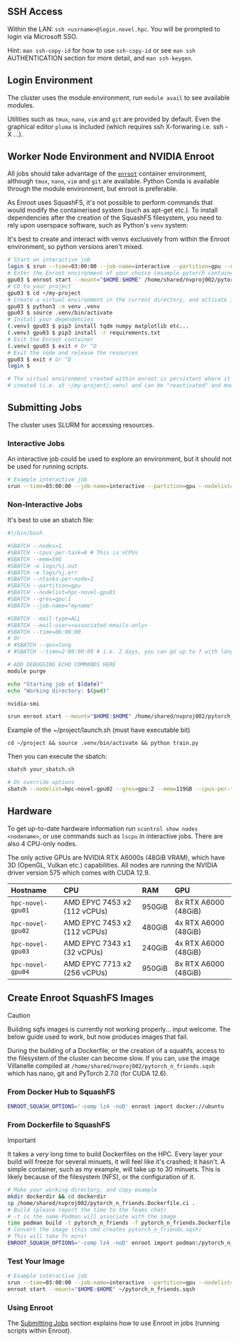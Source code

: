 ## SSH Access

Within the LAN: `ssh <usrname>@login.novel.hpc`. You will be prompted to login via Microsoft SSO.

Hint: `man ssh-copy-id` for how to use `ssh-copy-id` or see `man ssh` AUTHENTICATION section for more detail, and `man ssh-keygen`.

## Login Environment

The cluster uses the module environment, run `module avail` to see available modules.

Utilities such as `tmux`, `nano`, `vim` and `git` are provided by default. Even the graphical editor `pluma` is included (which requires ssh X-forwaring i.e. ssh -X ...).

## Worker Node Environment and NVIDIA Enroot

All jobs should take advantage of the [`enroot`](https://github.com/NVIDIA/enroot) container environment, although `tmux`, `nano`, `vim` and `git` are available.
Python Conda is available through the module environment, but enroot is preferable.

As Enroot uses SquashFS, it's not possible to perform commands that would modify the containerised system (such as apt-get etc.). To install dependencies after the creation of the SquashFS filesystem, you need to rely upon userspace software, such as Python's `venv` system:

It's best to create and interact with venvs exclusively from within the Enroot environment, so python versions aren't mixed.

```bash
# Start an interactive job
login $ srun --time=03:00:00 --job-name=interactive --partition=gpu --nodelist=hpc-novel-gpu03 --gres=gpu:nvidia_rtx_a6000:1 --mem=59G --cpus-per-task=8 --pty bash
# Enter the Enroot environment of your choice (example pytorch container here)
gpu03 $ enroot start --mount="$HOME:$HOME" /home/shared/nvproj002/pytorch_n_friends.sqsh
# CD to your project
gpu03 $ cd ~/my-project
# Create a virtual environment in the current directory, and activate it
gpu03 $ python3 -m venv .venv
gpu03 $ source .venv/bin/activate
# Install your dependencies
(.venv) gpu03 $ pip3 install tqdm numpy matplotlib etc...
(.venv) gpu03 $ pip3 install -r requirements.txt
# Exit the Enroot container
(.venv) gpu03 $ exit # Or ^D
# Exit the node and release the resources
gpu03 $ exit # Or ^D
login $

# The virtual environment created within enroot is persistent where it was
# created (i.e. at ~/my-project/.venv) and can be "reactivated" and modified at any time
```

## Submitting Jobs

The cluster uses SLURM for accessing resources.

### Interactive Jobs

An interactive job could be used to explore an environment, but it should not be used for running scripts.
```bash
# Example interactive job
srun --time=03:00:00 --job-name=interactive --partition=gpu --nodelist=hpc-novel-gpu03 --gres=gpu:nvidia_rtx_a6000:1 --mem=59G --cpus-per-task=8 --pty bash
```

### Non-Interactive Jobs

It's best to use an sbatch file:
```bash
#!/bin/bash

#SBATCH --nodes=1
#SBATCH --cpus-per-task=8 # This is vCPUs
#SBATCH --mem=59G
#SBATCH -o logs/%j.out
#SBATCH -e logs/%j.err
#SBATCH --ntasks-per-node=1
#SBATCH --partition=gpu
#SBATCH --nodelist=hpc-novel-gpu01
#SBATCH --gres=gpu:1
#SBATCH --job-name="myname"

#SBATCH --mail-type=ALL
#SBATCH --mail-user=<associated-emails-only>
#SBATCH --time=06:00:00
# Or
# #SBATCH --qos=long 
# #SBATCH --time=2-00:00:00 # i.e. 2 days, you can go up to 7 with long QOS

# ADD DEBUGGING ECHO COMMANDS HERE
module purge

echo "Starting job at $(date)"
echo "Working directory: $(pwd)"

nvidia-smi

srun enroot start --mount="$HOME:$HOME" /home/shared/nvproj002/pytorch_n_friends.sqsh $HOME/project/launch.sh
```

Example of the ~/project/launch.sh (must have executable bit)
```
cd ~/project && source .venv/bin/activate && python train.py
```

Then you can execute the sbatch:
```bash
sbatch your_sbatch.sh

# Or override options
sbatch --nodelist=hpc-novel-gpu02 --gres=gpu:2 --mem=119GB --cpus-per-task=32 your_sbatch.sh
```

## Hardware

To get up-to-date hardware information run `scontrol show nodes <nodename>`, or use commands such as `lscpu` in interactive jobs. There are also 4 CPU-only nodes.

The only active GPUs are NVIDIA RTX A6000s (48GiB VRAM), which have 3D (OpenGL, Vulkan etc.) capabilities. All nodes are running the NVIDIA driver version 575 which comes with CUDA 12.9.

| Hostname          | CPU                          | RAM    | GPU                  |
| :---------------- | :--------------------------- | :----- | :------------------- |
| `hpc-novel-gpu01` | AMD EPYC 7453 x2 (112 vCPUs) | 950GiB | 8x RTX A6000 (48GiB) |
| `hpc-novel-gpu02` | AMD EPYC 7453 x2 (112 vCPUs) | 480GiB | 4x RTX A6000 (48GiB) |
| `hpc-novel-gpu03` | AMD EPYC 7343 x1 (32 vCPUs)  | 240GiB | 4x RTX A6000 (48GiB) |
| `hpc-novel-gpu04` | AMD EPYC 7713 x2 (256 vCPUs) | 950GiB | 8x RTX A6000 (48GiB) |

## Create Enroot SquashFS Images

> [!CAUTION]
> Building sqfs images is currently not working properly... input welcome. The below guide used to work, but now produces images that fail.

During the building of a Dockerfile, or the creation of a squahfs, access to the filesystem of the cluster can become slow. If you can, use the image Villanelle compiled at `/home/shared/nvproj002/pytorch_n_friends.sqsh` which has nano, git and PyTorch 2.7.0 (for CUDA 12.6).

### From Docker Hub to SquashFS

```bash
ENROOT_SQUASH_OPTIONS='-comp lz4 -noD' enroot import docker://ubuntu
```

### From Dockerfile to SquashFS

> [!IMPORTANT]
> It takes a *very* long time to build Dockerfiles on the HPC. Every layer your build will freeze for several minuets, it will feel like it's crashed; it hasn't. A simple container, such as my example, will take up to 30 minuets. This is likely because of the filesystem (NFS), or the configuration of it.

```bash
# Make your working directory, and copy example
mkdir dockerdir && cd dockerdir
cp /home/shared/nvproj002/pytorch_n_friends.Dockerfile.ci .
# Build (please report the time to the Teams chat)
# -t is the name Podman will associate with the image
time podman build -t pytorch_n_friends -f pytorch_n_friends.Dockerfile.ci .
# Convert the image (this cmd creates pytorch_n_friends.sqsh)
# This will take 7+ mins!
ENROOT_SQUASH_OPTIONS='-comp lz4 -noD' enroot import podman:/pytorch_n_friends
```

### Test Your Image

```bash
# Example interactive job
srun --time=03:00:00 --job-name=interactive --partition=gpu --nodelist=hpc-novel-gpu03 --gres=gpu:nvidia_rtx_a6000:1 --mem=59G --cpus-per-task=8 --pty bash
enroot start --mount="$HOME:$HOME" ~/pytorch_n_friends.sqsh
```

### Using Enroot

The [Submitting Jobs](#submitting-jobs) section explains how to use Enroot in jobs (running scripts within Enroot).

